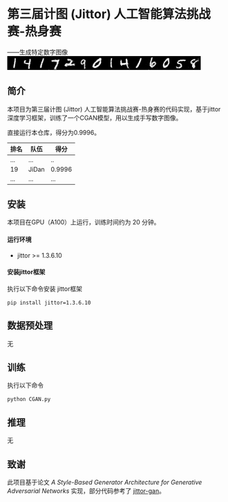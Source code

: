 # 第三届计图 (Jittor) 人工智能算法挑战赛-热身赛
——生成特定数字图像
![主要结果](./result.png)
## 简介
本项目为第三届计图 (Jittor) 人工智能算法挑战赛-热身赛的代码实现，基于jittor深度学习框架，训练了一个CGAN模型，用以生成手写数字图像。

直接运行本仓库，得分为0.9996。

| 排名 | 队伍  | 得分   |
| ---- | ----- | ------ |
| ...  | ...   | ..     |
| 19   | JiDan | 0.9996 |
| ...  | ...   | ...    |



## 安装 
本项目在GPU（A100）上运行，训练时间约为 20 分钟。
#### 运行环境
- jittor >= 1.3.6.10

#### 安装jittor框架
执行以下命令安装 jittor框架
```
pip install jittor=1.3.6.10  
```

## 数据预处理
无
## 训练
执行以下命令
```
python CGAN.py
```
## 推理
无

## 致谢
此项目基于论文 *A Style-Based Generator Architecture for Generative Adversarial Networks* 实现，部分代码参考了 [jittor-gan](https://github.com/Jittor/gan-jittor)。